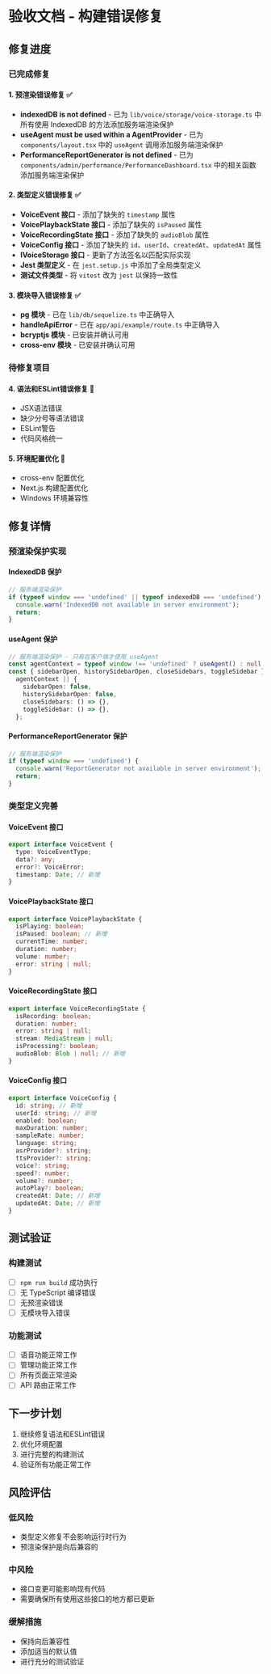 # 验收文档 - 构建错误修复

## 修复进度

### 已完成修复

#### 1. 预渲染错误修复 ✅

- **indexedDB is not defined** - 已为 `lib/voice/storage/voice-storage.ts` 中所有使用 IndexedDB 的方法添加服务端渲染保护
- **useAgent must be used within a AgentProvider** - 已为 `components/layout.tsx` 中的 `useAgent` 调用添加服务端渲染保护
- **PerformanceReportGenerator is not defined** - 已为 `components/admin/performance/PerformanceDashboard.tsx` 中的相关函数添加服务端渲染保护

#### 2. 类型定义错误修复 ✅

- **VoiceEvent 接口** - 添加了缺失的 `timestamp` 属性
- **VoicePlaybackState 接口** - 添加了缺失的 `isPaused` 属性
- **VoiceRecordingState 接口** - 添加了缺失的 `audioBlob` 属性
- **VoiceConfig 接口** - 添加了缺失的 `id`、`userId`、`createdAt`、`updatedAt` 属性
- **IVoiceStorage 接口** - 更新了方法签名以匹配实际实现
- **Jest 类型定义** - 在 `jest.setup.js` 中添加了全局类型定义
- **测试文件类型** - 将 `vitest` 改为 `jest` 以保持一致性

#### 3. 模块导入错误修复 ✅

- **pg 模块** - 已在 `lib/db/sequelize.ts` 中正确导入
- **handleApiError** - 已在 `app/api/example/route.ts` 中正确导入
- **bcryptjs 模块** - 已安装并确认可用
- **cross-env 模块** - 已安装并确认可用

### 待修复项目

#### 4. 语法和ESLint错误修复 🔄

- JSX语法错误
- 缺少分号等语法错误
- ESLint警告
- 代码风格统一

#### 5. 环境配置优化 🔄

- cross-env 配置优化
- Next.js 构建配置优化
- Windows 环境兼容性

## 修复详情

### 预渲染保护实现

#### IndexedDB 保护

```typescript
// 服务端渲染保护
if (typeof window === 'undefined' || typeof indexedDB === 'undefined') {
  console.warn('IndexedDB not available in server environment');
  return;
}
```

#### useAgent 保护

```typescript
// 服务端渲染保护 - 只有在客户端才使用 useAgent
const agentContext = typeof window !== 'undefined' ? useAgent() : null;
const { sidebarOpen, historySidebarOpen, closeSidebars, toggleSidebar } =
  agentContext || {
    sidebarOpen: false,
    historySidebarOpen: false,
    closeSidebars: () => {},
    toggleSidebar: () => {},
  };
```

#### PerformanceReportGenerator 保护

```typescript
// 服务端渲染保护
if (typeof window === 'undefined') {
  console.warn('ReportGenerator not available in server environment');
  return;
}
```

### 类型定义完善

#### VoiceEvent 接口

```typescript
export interface VoiceEvent {
  type: VoiceEventType;
  data?: any;
  error?: VoiceError;
  timestamp: Date; // 新增
}
```

#### VoicePlaybackState 接口

```typescript
export interface VoicePlaybackState {
  isPlaying: boolean;
  isPaused: boolean; // 新增
  currentTime: number;
  duration: number;
  volume: number;
  error: string | null;
}
```

#### VoiceRecordingState 接口

```typescript
export interface VoiceRecordingState {
  isRecording: boolean;
  duration: number;
  error: string | null;
  stream: MediaStream | null;
  isProcessing?: boolean;
  audioBlob: Blob | null; // 新增
}
```

#### VoiceConfig 接口

```typescript
export interface VoiceConfig {
  id: string; // 新增
  userId: string; // 新增
  enabled: boolean;
  maxDuration: number;
  sampleRate: number;
  language: string;
  asrProvider?: string;
  ttsProvider?: string;
  voice?: string;
  speed?: number;
  volume?: number;
  autoPlay?: boolean;
  createdAt: Date; // 新增
  updatedAt: Date; // 新增
}
```

## 测试验证

### 构建测试

- [ ] `npm run build` 成功执行
- [ ] 无 TypeScript 编译错误
- [ ] 无预渲染错误
- [ ] 无模块导入错误

### 功能测试

- [ ] 语音功能正常工作
- [ ] 管理功能正常工作
- [ ] 所有页面正常渲染
- [ ] API 路由正常工作

## 下一步计划

1. 继续修复语法和ESLint错误
2. 优化环境配置
3. 进行完整的构建测试
4. 验证所有功能正常工作

## 风险评估

### 低风险

- 类型定义修复不会影响运行时行为
- 预渲染保护是向后兼容的

### 中风险

- 接口变更可能影响现有代码
- 需要确保所有使用这些接口的地方都已更新

### 缓解措施

- 保持向后兼容性
- 添加适当的默认值
- 进行充分的测试验证
